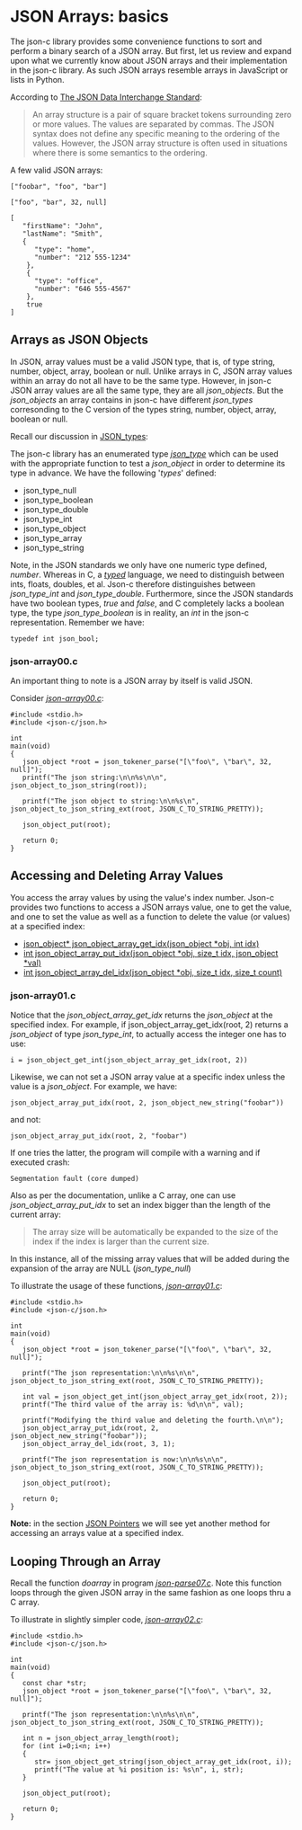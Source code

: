 # JSON Arrays: basics

The json-c library provides some convenience functions to sort and perform a binary search of a JSON array. But first, let us review and expand upon what we currently know about JSON arrays and their implementation in the json-c library. As such JSON arrays resemble arrays in JavaScript or lists in Python.

According to [The JSON Data Interchange Standard](http://www.ecma-international.org/publications/files/ECMA-ST/ECMA-404.pdf):
> An array structure is a pair of square bracket tokens surrounding zero or more values. The values are separated by commas. The JSON syntax does not define any specific meaning to the ordering of the values. However, the JSON array structure is often used in situations where there is some semantics to the ordering.

A few valid JSON arrays:

```
["foobar", "foo", "bar"]
```

```
["foo", "bar", 32, null]
```

```
[
   "firstName": "John",
   "lastName": "Smith",
   {
      "type": "home",
      "number": "212 555-1234"
    },
    {
      "type": "office",
      "number": "646 555-4567"
    },
    true
]
```

## Arrays as JSON Objects

In JSON, array values must be a valid JSON type, that is, of type string, number, object, array, boolean or null. Unlike arrays in C, JSON array values within an array do not all have to be the same type. However, in json-c JSON array values are all the same type, they are all _*json_objects*_. But the _*json_objects*_ an array contains in json-c have different _*json_types*_ corresonding to the C version of the types string, number, object, array, boolean or null.

Recall our discussion in [JSON_types](https://github.com/rbtylee/tutorial-jsonc/blob/master/tutorial/types.md):

The json-c library has an enumerated type [_*json_type*_](https://json-c.github.io/json-c/json-c-0.14/doc/html/json__types_8h.html) which can be used with the appropriate function to test a _*json_object*_ in order to determine its type in advance. We have the following '_types_' defined:

- json_type_null
- json_type_boolean
- json_type_double
- json_type_int
- json_type_object
- json_type_array
- json_type_string

Note, in the JSON standards we only have one numeric type defined, _number_. Whereas in C, a [_typed_](https://en.wikipedia.org/wiki/Strong_and_weak_typing) language, we need to distinguish between ints, floats, doubles, et al. Json-c therefore distinguishes between _*json_type_int*_ and _*json_type_double*_. Furthermore, since the JSON standards have two boolean types, _true_ and _false_, and C completely lacks a boolean type, the type _*json_type_boolean*_ is in reality, an *int* in the json-c representation. Remember we have:

```
typedef int json_bool;
```

### json-array00.c

An important thing to note is a JSON array by itself is valid JSON.

Consider [_*json-array00.c*_](https://github.com/rbtylee/tutorial-jsonc/blob/master/src/json-array00.c):

```
#include <stdio.h>
#include <json-c/json.h>

int
main(void)
{
   json_object *root = json_tokener_parse("[\"foo\", \"bar\", 32, null]");
   printf("The json string:\n\n%s\n\n", json_object_to_json_string(root));
   
   printf("The json object to string:\n\n%s\n", json_object_to_json_string_ext(root, JSON_C_TO_STRING_PRETTY));

   json_object_put(root);

   return 0;
}
```

## Accessing and Deleting Array Values

You access the array values by using the value's index number. Json-c provides two functions to access a JSON arrays value, one to get the value, and one to set the value as well as a function to delete the value (or values) at a specified index:

- [json_object\* json_object_array_get_idx(json_object \*obj, int idx)](https://json-c.github.io/json-c/json-c-0.14/doc/html/json__object_8h.html#a676711a76545d4ec65cc75f100f5fd19)
- [int json_object_array_put_idx(json_object *obj, size_t idx, json_object *val)](https://json-c.github.io/json-c/json-c-0.14/doc/html/json__object_8h.html#a1ac0ccdbc13a25da7d8b2dc9e421dfad)
- [int json_object_array_del_idx(json_object *obj, size_t idx, size_t count)](https://json-c.github.io/json-c/json-c-0.14/doc/html/json__object_8h.html#a722eca9f578704d3af38b97549242c1f)

### json-array01.c

Notice that the _*json_object_array_get_idx*_ returns the _*json_object*_ at the specified index. For example, if json_object_array_get_idx(root, 2) returns a _*json_object*_ of type _*json_type_int*_, to actually access the integer one has to use:

```
i = json_object_get_int(json_object_array_get_idx(root, 2))
```

Likewise, we can not set a JSON array value at a specific index unless the value is a _*json_object*_.  For example, we have:

```
json_object_array_put_idx(root, 2, json_object_new_string("foobar"))
```
and not:

```
json_object_array_put_idx(root, 2, "foobar")
```
If one tries the latter, the program will compile with a warning and if executed crash:

```
Segmentation fault (core dumped)
```
Also as per the documentation, unlike a C array, one can use _*json_object_array_put_idx*_ to set an index bigger than the length of the current array:

> The array size will be automatically be expanded to the size of the index if the index is larger than the current size.

In this instance, all of the missing array values that will be added during the expansion of the array are NULL (_*json_type_null*_)

To illustrate the usage of these functions, [_*json-array01.c*_](https://github.com/rbtylee/tutorial-jsonc/blob/master/src/json-array01.c):

```
#include <stdio.h>
#include <json-c/json.h>

int
main(void)
{
   json_object *root = json_tokener_parse("[\"foo\", \"bar\", 32, null]");

   printf("The json representation:\n\n%s\n\n", json_object_to_json_string_ext(root, JSON_C_TO_STRING_PRETTY));

   int val = json_object_get_int(json_object_array_get_idx(root, 2));
   printf("The third value of the array is: %d\n\n", val);

   printf("Modifying the third value and deleting the fourth.\n\n");
   json_object_array_put_idx(root, 2, json_object_new_string("foobar"));
   json_object_array_del_idx(root, 3, 1);

   printf("The json representation is now:\n\n%s\n\n", json_object_to_json_string_ext(root, JSON_C_TO_STRING_PRETTY));

   json_object_put(root);

   return 0;
}

```

**Note:** in the section [JSON Pointers](https://github.com/rbtylee/tutorial-jsonc/blob/master/tutorial/edit2.md) we will see yet another method for accessing an arrays value at a specified index.

## Looping Through an Array

Recall the function _*doarray*_ in program [_*json-parse07.c*_](https://github.com/rbtylee/tutorial-jsonc/blob/master/src/json-parse07.c). Note this function loops through the given JSON array in the same fashion as one loops thru a C array.

To illustrate in slightly simpler code, [_*json-array02.c*_](https://github.com/rbtylee/tutorial-jsonc/blob/master/src/json-array02.c):

```
#include <stdio.h>
#include <json-c/json.h>

int
main(void)
{
   const char *str;
   json_object *root = json_tokener_parse("[\"foo\", \"bar\", 32, null]");

   printf("The json representation:\n\n%s\n\n", json_object_to_json_string_ext(root, JSON_C_TO_STRING_PRETTY));

   int n = json_object_array_length(root);
   for (int i=0;i<n; i++)
   {
      str= json_object_get_string(json_object_array_get_idx(root, i));
      printf("The value at %i position is: %s\n", i, str);
   }
   
   json_object_put(root);

   return 0;
}
```

